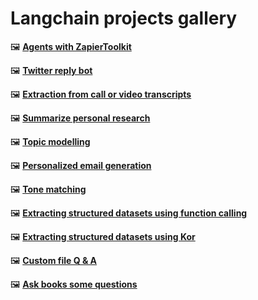 
# Langchain projects gallery

<!-- 🖼️ **[Agents](/content/tools/langchain/projects/agents/Agents.ipynb)** -->

🖼️ **[Agents with ZapierToolkit](/content/tools/langchain/projects/agents/Agents%20+%20ZapierToolkit.ipynb)**

🖼️ **[Twitter reply bot](/content/tools/langchain/projects/bots/Twitter_Reply_Bot/Twitter%20Reply%20Bot%20Notebook.ipynb)**

🖼️ **[Extraction from call or video transcripts](/content/tools/langchain/projects/data_generation/Working%20With%20Call%20or%20Video%20Transcripts.ipynb)**

🖼️ **[Summarize personal research](/content/tools/langchain/projects/data_generation/Using%20LLMs%20To%20Summarize%20Personal%20Research.ipynb)**

🖼️ **[Topic modelling](/content/tools/langchain/projects/data_generation/Topic%20Modeling%20With%20Language%20Models.ipynb)**

🖼️ **[Personalized email generation](/content/tools/langchain/projects/data_generation/Personalized%20Email%20Generation.ipynb)**

🖼️ **[Tone matching](/content/tools/langchain/projects/data_generation/Instructing%20LLMs%20To%20Match%20Tone.ipynb)**

🖼️ **[Extracting structured datasets using function calling](/content/tools/langchain/projects/data_generation/Expert%20Structured%20Output%20(Using%20Function%20Calling).ipynb)**

🖼️ **[Extracting structured datasets using Kor](/content/tools/langchain/projects/data_generation/Expert%20Structured%20Output%20(Using%20Kor).ipynb)**

🖼️ **[Custom file Q & A](/content/tools/langchain/projects/data_generation/Custom%20Files%20Question%20&%20Answer.ipynb)**

🖼️ **[Ask books some questions](/content/tools/langchain/projects/data_generation/Ask%20A%20Book%20Questions.ipynb)**

